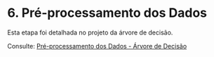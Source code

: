 # 6. Pré-processamento dos Dados

Esta etapa foi detalhada no projeto da árvore de decisão. 

Consulte: [Pré-processamento dos Dados - Árvore de Decisão](https://snowdutra.github.io/Machine-Learning/arvore_decisao/preprocessamento/)
